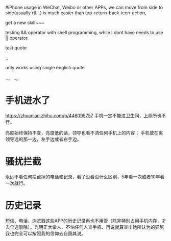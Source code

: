 #iPhone usage
in WeChat, Weibo or other APPs, we can move from side to side(usually rtl...) is much easier than
top-return-back-icon-action,

get a new skill~~~

testing && operator with shell programming, while I dont have needs to use || operator.

test quote

.,

only works using single english quote


..，
..,,


# 手机进水了
https://zhuanlan.zhihu.com/p/446095757
手机一定不能进卫生间，上厕所也不行。

亮度始终保持不变，亮度低的话，领导也看不清任何手机上的内容；
手机放在离领导远的那一边，左手边或者右手边。
# 骚扰拦截
永远不看任何拦截掉的电话和记录，看了没看没什么区别，5年看一次或者10年看一次就行。
# 历史记录
短信、电话、浏览器这些APP的历史记录再也不用管（除非特别占用手机内存，才去全选删除）。光明正大做人、不怕任何人查手机、再说就算查出她所认为的猫腻我也完全可以按照我的信仰去自圆其说。
